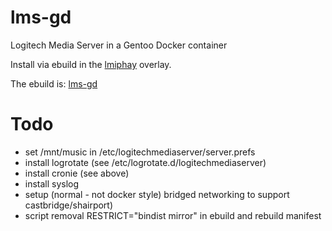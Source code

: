 # lms-gd

Logitech Media Server in a Gentoo Docker container

Install via ebuild in the [lmiphay](https://cgit.gentoo.org/user/lmiphay.git/) overlay.

The ebuild is: [lms-gd](https://cgit.gentoo.org/user/lmiphay.git/tree/media-sound/lms-gd)

# Todo

+ set /mnt/music in /etc/logitechmediaserver/server.prefs
+ install logrotate (see /etc/logrotate.d/logitechmediaserver)
+ install cronie (see above)
+ install syslog
+ setup (normal - not docker style) bridged networking to support castbridge/shairport)
+ script removal RESTRICT="bindist mirror" in ebuild and rebuild manifest


